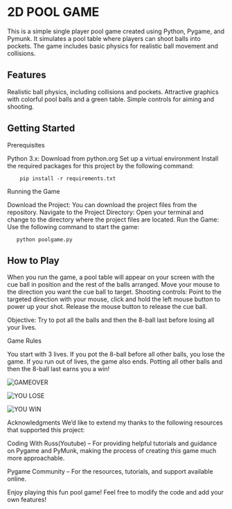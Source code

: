 # 2D POOL GAME

This is a simple single player pool game created using Python, Pygame, and Pymunk. It simulates a pool table where players can shoot balls into pockets. The game includes basic physics for realistic ball movement and collisions.

## Features

Realistic ball physics, including collisions and pockets.
Attractive graphics with colorful pool balls and a green table.
Simple controls for aiming and shooting.

## Getting Started

Prerequisites

Python 3.x: Download from python.org
Set up a virtual environment 
Install the required packages for this project by the following command:  

        pip install -r requirements.txt
    
Running the Game

Download the Project: You can download the project files from the repository.
Navigate to the Project Directory: Open your terminal and change to the directory where the project files are located.
Run the Game: Use the following command to start the game:
    
       python poolgame.py

## How to Play

When you run the game, a pool table will appear on your screen with the cue ball in position and the rest of the balls 
arranged.
Move your mouse to the direction you want the cue ball to target.
Shooting controls:
    Point to the targeted direction with your mouse, click and hold the left mouse button to power up your shot.
    Release the mouse button to release the cue ball.
        
Objective: Try to pot all the balls and then the 8-ball last before losing all your lives. 


Game Rules

You start with 3 lives.
If you pot the 8-ball before all other balls, you lose the game.
If you run out of lives, the game also ends.
Potting all other balls and then the 8-ball last earns you a win!
    
![GAMEOVER](https://github.com/user-attachments/assets/86abe200-4fcb-4063-8f64-8351ea59ffa5)

![YOU LOSE](https://github.com/user-attachments/assets/136d5574-7d92-4d68-b961-90d7291e2c2b)

![YOU WIN](https://github.com/user-attachments/assets/150ac50a-44e3-452d-ab29-0aaf8846dd9c)


Acknowledgments
We’d like to extend my thanks to the following resources that  supported this project:

Coding With Russ(Youtube) – For providing helpful tutorials and guidance on Pygame and PyMunk, making the process of 
     creating this game much more approachable.   

Pygame Community – For the resources, tutorials, and support available online.
     

Enjoy playing this fun pool game! Feel free to modify the code and add your own features!
